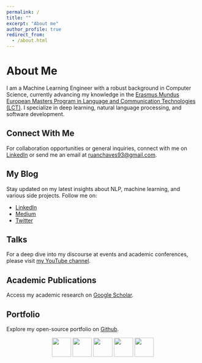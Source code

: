 ```yaml
---
permalink: /
title: ""
excerpt: "About me"
author_profile: true
redirect_from: 
  - /about.html
---
```


# About Me

I am a Machine Learning Engineer with a robust background in Computer Science, currently advancing my knowledge in the [Erasmus Mundus European Masters Program in Language and Communication Technologies (LCT)](https://lct-master.org/). I specialize in deep learning, natural language processing, and software development.

## Connect With Me
For collaboration opportunities or general inquiries, connect with me on [LinkedIn](https://www.linkedin.com/in/ruanchaves/) or send me an email at [ruanchaves93@gmail.com](mailto:ruanchaves93@gmail.com).

## My Blog
Stay updated on my latest insights about NLP, machine learning, and various side projects. Follow me on: 
* [LinkedIn](https://www.linkedin.com/in/ruanchaves/)
* [Medium](https://ruanchaves.medium.com/)
* [Twitter](https://twitter.com/ruanchaves93)

## Talks
For a deep dive into my discourse at events and academic conferences, please visit [my YouTube channel](https://www.youtube.com/@ruanchaves393/videos).

## Academic Publications
Access my academic research on [Google Scholar](https://scholar.google.com/citations?view_op=list_works&hl=en&hl=en&user=3JDK8KEAAAAJ).

## Portfolio
Explore my open-source portfolio on [Github](https://github.com/ruanchaves).


<p align="center" >
  <a href="https://twitter.com/ruanchaves93"><img src="https://raw.githubusercontent.com/gauravghongde/social-icons/master/PNG/Color/Twitter.png" width="50" /></a>
  <a href="https://www.linkedin.com/in/ruanchaves"><img src="https://raw.githubusercontent.com/gauravghongde/social-icons/master/PNG/Color/LinkedIN.png" width="50" /></a>
  <a href="https://github.com/ruanchaves"><img src="https://raw.githubusercontent.com/gauravghongde/social-icons/master/PNG/Black/Github_black.png" width="50" /></a>
  <a href="https://ruanchaves.medium.com/"><img src="https://raw.githubusercontent.com/gauravghongde/social-icons/master/PNG/Color/Medium.png" width="50" /></a>
  <a href="https://www.youtube.com/@ruanchaves393"><img src="https://raw.githubusercontent.com/gauravghongde/social-icons/master/PNG/Color/Youtube.png" width="50" /></a>
</p>
